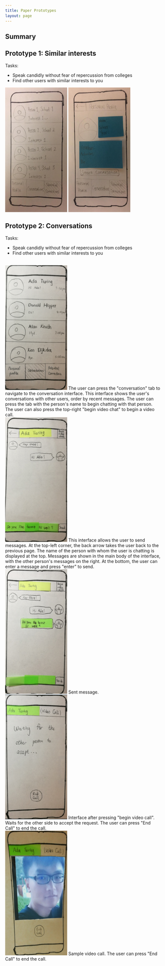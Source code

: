 ```yaml
---
title: Paper Prototypes
layout: page
---
```


## Summary

## Prototype 1: Similar interests

Tasks:
* Speak candidly without fear of repercussion from colleges
* Find other users with similar interests to you

<img src="/img/potential_connections.png" width="200" height="400" />
<img src="/img/potential_connection_profile.png" width="200" height="400" />


## Prototype 2: Conversations

Tasks:
* Speak candidly without fear of repercussion from colleges
* Find other users with similar interests to you
<br>
<img src="/wei_1.png" width="200" height="400" />
The user can press the "conversation" tab to navigate to the conversation interface.  This interface shows the user's conversations with other users, order by recent messages.  The user can press the tab with the person's name to begin chatting with that person.  The user can also press the top-right "begin video chat" to begin a video call.
<br>

<img src="/wei_2.png" width="200" height="400" />
This interface allows the user to send messages.   At the top-left corner, the back arrow takes the user back to the previous page.  The name of the person with whom the user is chatting is displayed at the top.  Messages are shown in the main body of the interface, with the other person's messages on the right.  At the bottom, the user can enter a message and press "enter" to send.
<br>


<img src="/wei_3.png" width="200" height="400" />
Sent message.  
<br>

<img src="/wei_4.png" width="200" height="400" />
Interface after pressing "begin video call".  Waits for the other side to accept the request.  The user can press "End Call" to end the call.
<br>

<img src="/wei_5.png" width="200" height="400" />
Sample video call.  The user can press "End Call" to end the call.
